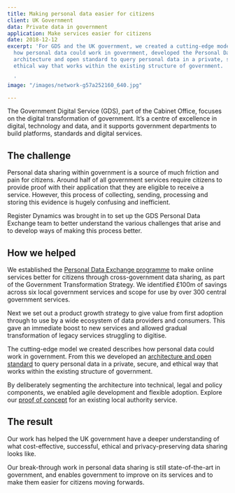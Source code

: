 ```yaml
---
title: Making personal data easier for citizens
client: UK Government
data: Private data in government
application: Make services easier for citizens
date: 2018-12-12
excerpt: 'For GDS and the UK government, we created a cutting-edge model to describe
  how personal data could work in government, developed the Personal Data Exchange
  architecture and open standard to query personal data in a private, secure, and
  ethical way that works within the existing structure of government.

  '
image: "/images/network-g57a252160_640.jpg"

---
```

The Government Digital Service (GDS), part of the Cabinet Office, focuses on the digital transformation of government. It’s a centre of excellence in digital, technology and data, and it supports government departments to build platforms, standards and digital services.

## The challenge

Personal data sharing within government is a source of much friction and pain for citizens. Around half of all government services require citizens to provide proof with their application that they are eligible to receive a service. However, this process of collecting, sending, processing and storing this evidence is hugely confusing and inefficient.

Register Dynamics was brought in to set up the GDS Personal Data Exchange team to better understand the various challenges that arise and to develop ways of making this process better.

## How we helped

We established the [Personal Data Exchange programme](https://dataingovernment.blog.gov.uk/2017/08/25/digital-eligibility-checks-for-service-teams/) to make online services better for citizens through cross-government data sharing, as part of the Government Transformation Strategy. We identified £100m of savings across six local government services and scope for use by over 300 central government services.

Next we set out a product growth strategy to give value from first adoption through to use by a wide ecosystem of data providers and consumers. This gave an immediate boost to new services and allowed gradual transformation of legacy services struggling to digitise.

The cutting-edge model we created describes how personal data could work in government. From this we developed an [architecture and open standard](https://github.com/alphagov/aquae-specification) to query personal data in a private, secure, and ethical way that works within the existing structure of government.

By deliberately segmenting the architecture into technical, legal and policy components, we enabled agile development and flexible adoption. Explore our [proof of concept](https://github.com/alphagov/blue-badge-demo) for an existing local authority service.

## The result

Our work has helped the UK government have a deeper understanding of what cost-effective, successful, ethical and privacy-preserving data sharing looks like.

Our break-through work in personal data sharing is still state-of-the-art in government, and enables government to improve on its services and to make them easier for citizens moving forwards.